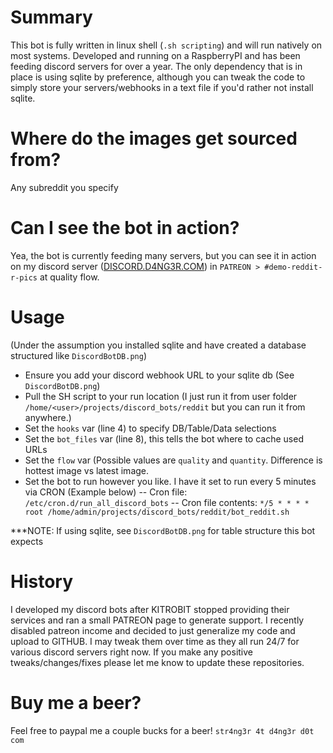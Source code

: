 # Summary
This bot is fully written in linux shell (`.sh scripting`) and will run natively on most systems. Developed and running on a RaspberryPI and has been feeding discord servers for over a year. The only dependency that is in place is using sqlite by preference, although you can tweak the code to simply store your servers/webhooks in a text file if you'd rather not install sqlite.

# Where do the images get sourced from?
Any subreddit you specify

# Can I see the bot in action?
Yea, the bot is currently feeding many servers, but you can see it in action on my discord server ([DISCORD.D4NG3R.COM](https://discord.d4ng3r.com)) in `PATREON > #demo-reddit-r-pics` at quality flow.

# Usage 
(Under the assumption you installed sqlite and have created a database structured like `DiscordBotDB.png`)
- Ensure you add your discord webhook URL to your sqlite db (See `DiscordBotDB.png`)
- Pull the SH script to your run location (I just run it from user folder `/home/<user>/projects/discord_bots/reddit` but you can run it from anywhere.)
- Set the `hooks` var (line 4) to specify DB/Table/Data selections
- Set the `bot_files` var (line 8), this tells the bot where to cache used URLs
- Set the `flow` var (Possible values are `quality` and `quantity`. Difference is hottest image vs latest image.
- Set the bot to run however you like. I have it set to run every 5 minutes via CRON (Example below)
-- Cron file: `/etc/cron.d/run_all_discord_bots`
-- Cron file contents: `*/5 * * * * root /home/admin/projects/discord_bots/reddit/bot_reddit.sh`

***NOTE: If using sqlite, see `DiscordBotDB.png` for table structure this bot expects

# History
I developed my discord bots after KITROBIT stopped providing their services and ran a small PATREON page to generate support. I recently disabled patreon income and decided to just generalize my code and upload to GITHUB. I may tweak them over time as they all run 24/7 for various discord servers right now. If you make any positive tweaks/changes/fixes please let me know to update these repositories. 

# Buy me a beer?
Feel free to paypal me a couple bucks for a beer! `str4ng3r 4t d4ng3r d0t com`
